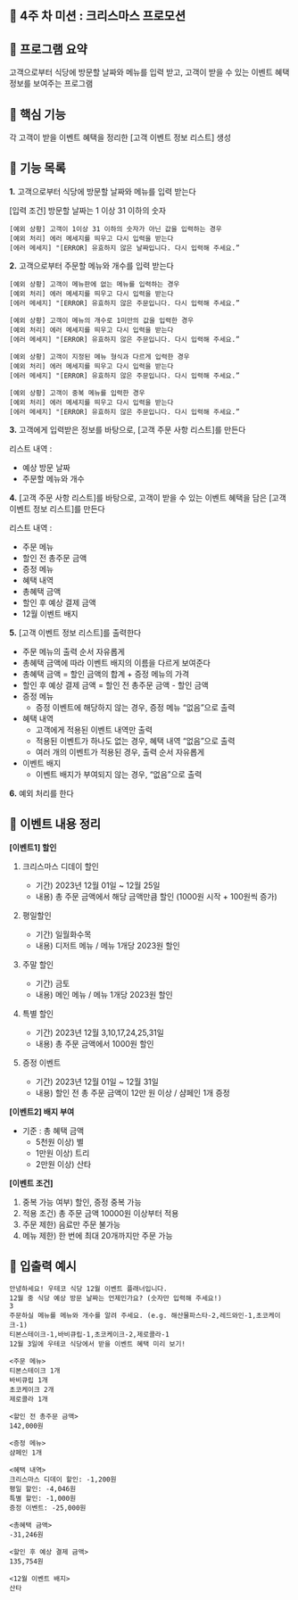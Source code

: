 ## :christmas_tree: 4주 차 미션 : 크리스마스 프로모션

## :paperclip: 프로그램 요약
고객으로부터 식당에 방문할 날짜와 메뉴를 입력 받고, 고객이 받을 수 있는 이벤트 혜택 정보를 보여주는 프로그램

## :paperclip: 핵심 기능
각 고객이 받을 이벤트 혜택을 정리한 [고객 이벤트 정보 리스트] 생성

## :paperclip: 기능 목록

**1.** 고객으로부터 식당에 방문할 날짜와 메뉴를 입력 받는다

[입력 조건] 방문할 날짜는 1 이상 31 이하의 숫자


    [예외 상황] 고객이 1이상 31 이하의 숫자가 아닌 값을 입력하는 경우
    [예외 처리] 에러 메세지를 띄우고 다시 입력을 받는다
    [에러 메세지] "[ERROR] 유효하지 않은 날짜입니다. 다시 입력해 주세요.”

**2.** 고객으로부터 주문할 메뉴와 개수를 입력 받는다

    [예외 상황] 고객이 메뉴판에 없는 메뉴를 입력하는 경우
    [예외 처리] 에러 메세지를 띄우고 다시 입력을 받는다
    [에러 메세지] "[ERROR] 유효하지 않은 주문입니다. 다시 입력해 주세요.”

    [예외 상황] 고객이 메뉴의 개수로 1미만의 값을 입력한 경우
    [예외 처리] 에러 메세지를 띄우고 다시 입력을 받는다
    [에러 메세지] "[ERROR] 유효하지 않은 주문입니다. 다시 입력해 주세요.”

    [예외 상황] 고객이 지정된 메뉴 형식과 다르게 입력한 경우
    [예외 처리] 에러 메세지를 띄우고 다시 입력을 받는다
    [에러 메세지] "[ERROR] 유효하지 않은 주문입니다. 다시 입력해 주세요.”

    [예외 상황] 고객이 중복 메뉴를 입력한 경우
    [예외 처리] 에러 메세지를 띄우고 다시 입력을 받는다
    [에러 메세지] "[ERROR] 유효하지 않은 주문입니다. 다시 입력해 주세요.”

**3.** 고객에게 입력받은 정보를 바탕으로, [고객 주문 사항 리스트]를 만든다

리스트 내역 :
- 예상 방문 날짜
- 주문할 메뉴와 개수

**4.** [고객 주문 사항 리스트]를 바탕으로, 고객이 받을 수 있는 이벤트 혜택을 담은 [고객 이벤트 정보 리스트]를 만든다

리스트 내역 :
- 주문 메뉴
- 할인 전 총주문 금액
- 증정 메뉴
- 혜택 내역
- 총혜택 금액
- 할인 후 예상 결제 금액
- 12월 이벤트 배지

**5.** [고객 이벤트 정보 리스트]를 출력한다

- 주문 메뉴의 출력 순서 자유롭게
- 총혜택 금액에 따라 이벤트 배지의 이름을 다르게 보여준다
- 총혜택 금액 = 할인 금액의 합계 + 증정 메뉴의 가격
- 할인 후 예상 결제 금액 = 할인 전 총주문 금액 - 할인 금액
- 증정 메뉴
    - 증정 이벤트에 해당하지 않는 경우, 증정 메뉴 “없음”으로 출력
- 혜택 내역
    - 고객에게 적용된 이벤트 내역만 출력
    - 적용된 이벤트가 하나도 없는 경우, 혜택 내역 “없음”으로 출력
    - 여러 개의 이벤트가 적용된 경우, 출력 순서 자유롭게
- 이벤트 배지
    - 이벤트 배지가 부여되지 않는 경우, “없음”으로 출력

**6.** 예외 처리를 한다

## :paperclip: 이벤트 내용 정리

**[이벤트1] 할인**
1. 크리스마스 디데이 할인
   - 기간) 2023년 12월 01일 ~ 12월 25일
   - 내용) 총 주문 금액에서 해당 금액만큼 할인 (1000원 시작 + 100원씩 증가)

2. 평일할인 
   - 기간) 일월화수목
   - 내용) 디저트 메뉴 / 메뉴 1개당 2023원 할인
3. 주말 할인
   - 기간) 금토
   - 내용) 메인 메뉴 / 메뉴 1개당 2023원 할인
4. 특별 할인
   - 기간) 2023년 12월 3,10,17,24,25,31일
   - 내용) 총 주문 금액에서 1000원 할인
5. 증정 이벤트
   - 기간) 2023년 12월 01일 ~ 12월 31일
   - 내용) 할인 전 총 주문 금액이 12만 원 이상 / 샴페인 1개 증정

**[이벤트2] 배지 부여**
- 기준 : 총 혜택 금액
  - 5천원 이상) 별
  - 1만원 이상) 트리
  - 2만원 이상) 산타

**[이벤트 조건]**
1. 중복 가능 여부) 할인, 증정 중복 가능
2. 적용 조건) 총 주문 금액 10000원 이상부터 적용
3. 주문 제한) 음료만 주문 불가능
4. 메뉴 제한) 한 번에 최대 20개까지만 주문 가능

## :paperclip: 입출력 예시

    안녕하세요! 우테코 식당 12월 이벤트 플래너입니다.
    12월 중 식당 예상 방문 날짜는 언제인가요? (숫자만 입력해 주세요!)
    3
    주문하실 메뉴를 메뉴와 개수를 알려 주세요. (e.g. 해산물파스타-2,레드와인-1,초코케이크-1)
    티본스테이크-1,바비큐립-1,초코케이크-2,제로콜라-1
    12월 3일에 우테코 식당에서 받을 이벤트 혜택 미리 보기!

    <주문 메뉴>
    티본스테이크 1개
    바비큐립 1개
    초코케이크 2개
    제로콜라 1개

    <할인 전 총주문 금액>
    142,000원

    <증정 메뉴>
    샴페인 1개

    <혜택 내역>
    크리스마스 디데이 할인: -1,200원
    평일 할인: -4,046원
    특별 할인: -1,000원
    증정 이벤트: -25,000원

    <총혜택 금액>
    -31,246원

    <할인 후 예상 결제 금액>
    135,754원

    <12월 이벤트 배지>
    산타

